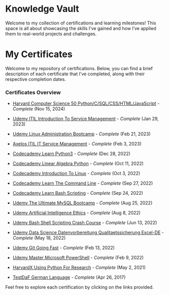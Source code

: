 # Knowledge Vault
Welcome to my collection of certifications and learning milestones! This space is all about showcasing the skills I’ve gained and how I’ve applied them to real-world projects and challenges.

# My Certificates

Welcome to my repository of certifications. Below, you can find a brief description of each certificate that I've completed, along with their respective completion dates.

### Certificates Overview

- [Harvard Computer Science 50 Python/C/SQL/CSS/HTML/JavaScript](Certificates/Harvard-ComputerScience50.pdf) - *Complete* (Nov 15, 2024)

- [Udemy ITIL Introduction To Service Management](Certificates/Udemy-ITIL-IntroductionToServiceManagement.pdf) - *Complete* (Jan 29, 2023)

- [Udemy Linux Administration Bootcamp](Certificates/Udemy-LinuxAdministrationBootcamp.pdf) - *Complete* (Feb 21, 2023)

- [Axelos ITIL IT Service Management](Certificates/Axelos-ITIL-ITServiceManagement.pdf) - *Complete* (Feb 3, 2023)

- [Codecademy Learn Python3](Certificates/Codecademy-LearnPython3.pdf) - *Complete* (Dec 28, 2022)

- [Codecademy Linear Algebra Python](Certificates/Codecademy-LinearAlgebraPython.pdf) - *Complete* (Oct 11, 2022)

- [Codecademy Introduction To Linux](Certificates/Codecademy-IntroductionToLinux.pdf) - *Complete* (Oct 3, 2022)

- [Codecademy Learn The Command Line](Certificates/Codecademy-LearnTheCommandLine.pdf) - *Complete* (Sep 27, 2022)

- [Codecademy Learn Bash Scripting](Certificates/Codecademy-LearnBashScripting.pdf) - *Complete* (Sep 24, 2022)
  
- [Udemy The Ultimate MySQL Bootcamp](Certificates/Udemy-TheUltimateMySQLBootcamp.pdf) - *Complete* (Aug 25, 2022)

- [Udemy Artificial Intelligence Ethics](Certificates/Udemy-ArtificialIntelligenceEthics.pdf) - *Complete* (Aug 8, 2022)

- [Udemy Bash Shell Scripting Crash Course](Certificates/Udemy-BashShellScriptingCrashCourse.pdf) - *Complete* (Jun 13, 2022)

- [Udemy Data Science Datenvorbereitung Qualitaetssicherung Excel-DE](Certificates/Udemy-DataScience-DatenvorbereitungQualitaetssicherungExcel-DE.pdf) - *Complete* (May 18, 2022)

- [Udemy Git Going Fast](Certificates/Udemy-GitGoingFast.pdf) - *Complete* (Feb 13, 2022)

- [Udemy Master Microsoft PowerShell](Certificates/Udemy-MasterMicrosoftPowerShell.pdf) - *Complete* (Feb 9, 2022)

- [HarvardX Using Python For Research](Certificates/HarvardX-UsingPythonForResearch.pdf) - *Complete* (May 2, 2021)

- [TestDaF German Language](Certificates/TestDaF-German-Language.pdf) - *Complete* (Apr 26, 2017)

Feel free to explore each certification by clicking on the links provided.


